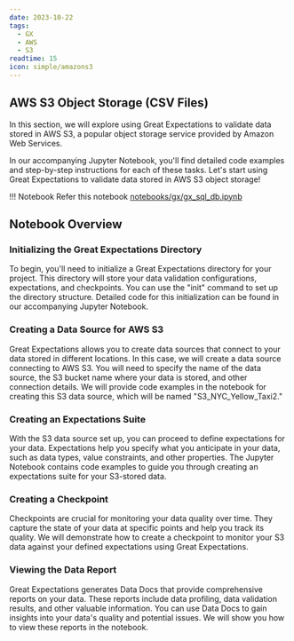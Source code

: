 ```yaml
---
date: 2023-10-22
tags:
  - GX
  - AWS
  - S3
readtime: 15
icon: simple/amazons3
---
```

## AWS S3 Object Storage (CSV Files)

In this section, we will explore using Great Expectations to validate data stored in AWS S3, a popular object storage service provided by Amazon Web Services.

In our accompanying Jupyter Notebook, you'll find detailed code examples and step-by-step instructions for each of these tasks. Let's start using Great Expectations to validate data stored in AWS S3 object storage!

!!! Notebook 
    Refer this notebook [notebooks/gx/gx_sql_db.ipynb](https://github.com/piyush-an/DAMG7245-Fall2023/blob/main/notebooks/gx/gx_s3.ipynb)

## Notebook Overview

### Initializing the Great Expectations Directory

To begin, you'll need to initialize a Great Expectations directory for your project. This directory will store your data validation configurations, expectations, and checkpoints. You can use the "init" command to set up the directory structure. Detailed code for this initialization can be found in our accompanying Jupyter Notebook.

### Creating a Data Source for AWS S3

Great Expectations allows you to create data sources that connect to your data stored in different locations. In this case, we will create a data source connecting to AWS S3. You will need to specify the name of the data source, the S3 bucket name where your data is stored, and other connection details. We will provide code examples in the notebook for creating this S3 data source, which will be named "S3_NYC_Yellow_Taxi2."

### Creating an Expectations Suite

With the S3 data source set up, you can proceed to define expectations for your data. Expectations help you specify what you anticipate in your data, such as data types, value constraints, and other properties. The Jupyter Notebook contains code examples to guide you through creating an expectations suite for your S3-stored data.

### Creating a Checkpoint

Checkpoints are crucial for monitoring your data quality over time. They capture the state of your data at specific points and help you track its quality. We will demonstrate how to create a checkpoint to monitor your S3 data against your defined expectations using Great Expectations.

### Viewing the Data Report

Great Expectations generates Data Docs that provide comprehensive reports on your data. These reports include data profiling, data validation results, and other valuable information. You can use Data Docs to gain insights into your data's quality and potential issues. We will show you how to view these reports in the notebook.

